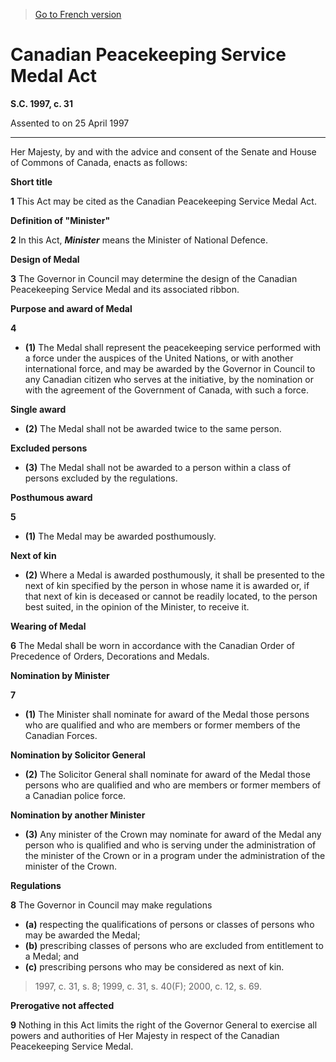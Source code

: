 > [Go to French version](/fr/Lois/Lois%20du%20Canada/1997/ch.%2031.md)

# Canadian Peacekeeping Service Medal Act

**S.C. 1997, c. 31**


Assented to on 25 April 1997

----------



Her Majesty, by and with the advice and consent of the Senate and House of Commons of Canada, enacts as follows:






**Short title**

**1** This Act may be cited as the Canadian Peacekeeping Service Medal Act.




**Definition of "Minister"**

**2** In this Act, ***Minister*** means the Minister of National Defence.




**Design of Medal**

**3** The Governor in Council may determine the design of the Canadian Peacekeeping Service Medal and its associated ribbon.




**Purpose and award of Medal**

**4** 

- **(1)** The Medal shall represent the peacekeeping service performed with a force under the auspices of the United Nations, or with another international force, and may be awarded by the Governor in Council to any Canadian citizen who serves at the initiative, by the nomination or with the agreement of the Government of Canada, with such a force.

**Single award**

- **(2)** The Medal shall not be awarded twice to the same person.

**Excluded persons**

- **(3)** The Medal shall not be awarded to a person within a class of persons excluded by the regulations.




**Posthumous award**

**5** 

- **(1)** The Medal may be awarded posthumously.

**Next of kin**

- **(2)** Where a Medal is awarded posthumously, it shall be presented to the next of kin specified by the person in whose name it is awarded or, if that next of kin is deceased or cannot be readily located, to the person best suited, in the opinion of the Minister, to receive it.




**Wearing of Medal**

**6** The Medal shall be worn in accordance with the Canadian Order of Precedence of Orders, Decorations and Medals.




**Nomination by Minister**

**7** 

- **(1)** The Minister shall nominate for award of the Medal those persons who are qualified and who are members or former members of the Canadian Forces.

**Nomination by Solicitor General**

- **(2)** The Solicitor General shall nominate for award of the Medal those persons who are qualified and who are members or former members of a Canadian police force.

**Nomination by another Minister**

- **(3)** Any minister of the Crown may nominate for award of the Medal any person who is qualified and who is serving under the administration of the minister of the Crown or in a program under the administration of the minister of the Crown.




**Regulations**

**8** The Governor in Council may make regulations
- **(a)** respecting the qualifications of persons or classes of persons who may be awarded the Medal;
- **(b)** prescribing classes of persons who are excluded from entitlement to a Medal; and
- **(c)** prescribing persons who may be considered as next of kin.
> 1997, c. 31, s. 8; 1999, c. 31, s. 40(F); 2000, c. 12, s. 69.





**Prerogative not affected**

**9** Nothing in this Act limits the right of the Governor General to exercise all powers and authorities of Her Majesty in respect of the Canadian Peacekeeping Service Medal. 


